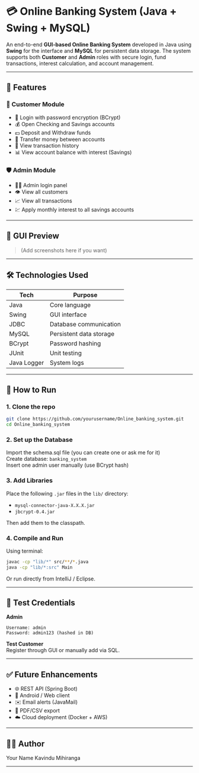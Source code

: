 # 💳 Online Banking System (Java + Swing + MySQL)

An end-to-end **GUI-based Online Banking System** developed in Java using **Swing** for the interface and **MySQL** for persistent data storage. The system supports both **Customer** and **Admin** roles with secure login, fund transactions, interest calculation, and account management.

---

## 🔧 Features

### 👤 Customer Module
- 🔐 Login with password encryption (BCrypt)
- 💰 Open Checking and Savings accounts
- 💵 Deposit and Withdraw funds
- 🔄 Transfer money between accounts
- 📜 View transaction history
- 📊 View account balance with interest (Savings)

### 🛡️ Admin Module
- 🧑‍💼 Admin login panel
- 👁️ View all customers
- 📈 View all transactions
- 💹 Apply monthly interest to all savings accounts

---

## 📸 GUI Preview

> (Add screenshots here if you want)

---

## 🛠️ Technologies Used

| Tech         | Purpose                             |
|--------------|-------------------------------------|
| Java         | Core language                       |
| Swing        | GUI interface                       |
| JDBC         | Database communication              |
| MySQL        | Persistent data storage             |
| BCrypt       | Password hashing                    |
| JUnit        | Unit testing                        |
| Java Logger  | System logs                         |

---

## 🚀 How to Run

### 1. Clone the repo
```bash
git clone https://github.com/yourusername/Online_banking_system.git
cd Online_banking_system
```

### 2. Set up the Database
Import the schema.sql file (you can create one or ask me for it)  
Create database: `banking_system`  
Insert one admin user manually (use BCrypt hash)

### 3. Add Libraries
Place the following `.jar` files in the `lib/` directory:

- `mysql-connector-java-X.X.X.jar`
- `jbcrypt-0.4.jar`

Then add them to the classpath.

### 4. Compile and Run
Using terminal:

```bash
javac -cp "lib/*" src/**/*.java
java -cp "lib/*:src" Main
```

Or run directly from IntelliJ / Eclipse.

---

## 🧪 Test Credentials

**Admin**
```
Username: admin
Password: admin123 (hashed in DB)
```

**Test Customer**  
Register through GUI or manually add via SQL.

---

## ✅ Future Enhancements

- 🌐 REST API (Spring Boot)
- 📱 Android / Web client
- ✉️ Email alerts (JavaMail)
- 📄 PDF/CSV export
- ☁️ Cloud deployment (Docker + AWS)

---

## 🧑‍💻 Author

Your Name Kavindu Mihiranga

---
